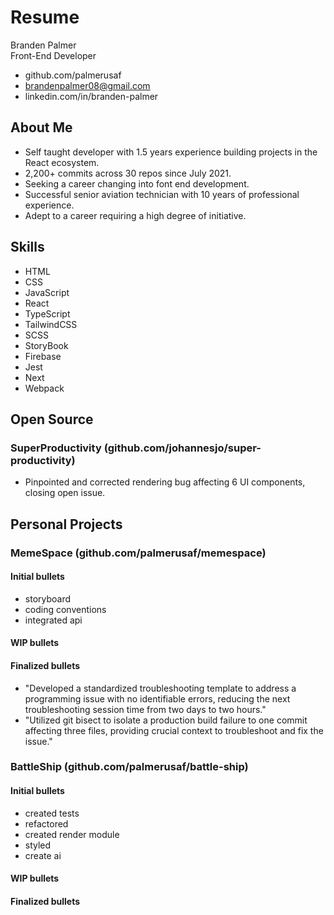 # Resume

Branden Palmer  
Front-End Developer

- github.com/palmerusaf
- brandenpalmer08@gmail.com
- linkedin.com/in/branden-palmer

## About Me

- Self taught developer with 1.5 years experience building projects in the React ecosystem.
- 2,200+ commits across 30 repos since July 2021.
- Seeking a career changing into font end development.
- Successful senior aviation technician with 10 years of professional experience.
- Adept to a career requiring a high degree of initiative.

## Skills

- HTML
- CSS
- JavaScript
- React
- TypeScript
- TailwindCSS
- SCSS
- StoryBook
- Firebase
- Jest
- Next
- Webpack

## Open Source

### SuperProductivity (github.com/johannesjo/super-productivity)

- Pinpointed and corrected rendering bug affecting 6 UI components, closing open issue.

## Personal Projects

### MemeSpace (github.com/palmerusaf/memespace)

#### Initial bullets

- storyboard
- coding conventions
- integrated api

#### WIP bullets

#### Finalized bullets

- "Developed a standardized troubleshooting template to address a programming issue with no identifiable errors, reducing the next troubleshooting session time from two days to two hours."
- "Utilized git bisect to isolate a production build failure to one commit affecting three files, providing crucial context to troubleshoot and fix the issue."

### BattleShip (github.com/palmerusaf/battle-ship)

#### Initial bullets

- created tests
- refactored
- created render module
- styled
- create ai

#### WIP bullets

#### Finalized bullets
